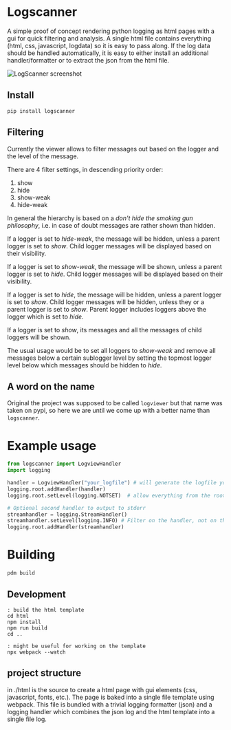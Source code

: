 # Logscanner

A simple proof of concept rendering python logging as html pages with a gui for quick filtering and analysis.
A single html file contains everything (html, css, javascript, logdata) so it is easy to pass along. If the log data should  be handled automatically, it is easy to either install an additional handler/formatter or to extract the json from the html file.

![LogScanner screenshot](doc/images/screenshot.png)

## Install

```pip install logscanner```

## Filtering

Currently the viewer allows to filter messages out based on the logger and the level of the message.

There are 4 filter settings, in descending priority order:

 1. show
 2. hide
 3. show-weak
 4. hide-weak

In general the hierarchy is based on a _don't hide the smoking gun philosophy_, i.e. in case of doubt messages are rather shown than hidden.

If a logger is set to _hide-weak_, the message will be hidden, unless a parent logger is set to _show_. Child logger messages will be displayed based on their visibility.

If a logger is set to _show-weak_, the message will be shown, unless a parent logger is set to _hide_. Child logger messages will be displayed based on their visibility.

If a logger is set to _hide_, the message will be hidden, unless a parent logger is set to _show_. Child logger messages will be hidden, unless they or a parent logger is set to _show_. Parent logger includes loggers above the logger which is set to _hide_.

If a logger is set to _show_, its messages and all the messages of child loggers will be shown.

The usual usage would be to set all loggers to _show-weak_ and remove all messages below a certain sublogger level by setting the topmost logger level below which messages should be hidden to _hide_.

## A word on the name
Original the project was supposed to be called `logviewer` but that name was taken on pypi, so here we are until we come up with a better name than `logscanner`.

# Example usage

```python
from logscanner import LogviewHandler
import logging

handler = LogviewHandler("your_logfile") # will generate the logfile your_logfile.html in the current directory, once the logger is shutdown.
logging.root.addHandler(handler)
logging.root.setLevel(logging.NOTSET)  # allow everything from the root logger

# Optional second handler to output to stderr
streamhandler = logging.StreamHandler()
streamhandler.setLevel(logging.INFO) # Filter on the handler, not on the logger
logging.root.addHandler(streamhandler)
```

# Building

```
pdm build
```


## Development

```
: build the html template
cd html
npm install
npm run build
cd ..
```

```
: might be useful for working on the template
npx webpack --watch
```

## project structure
in ./html is the source to create a html page with gui elements (css, javascript, fonts, etc.). The page is baked into a single file template using webpack. This file is bundled with a trivial logging formatter (json) and a logging handler which combines the json log and the html template into a single file log.


